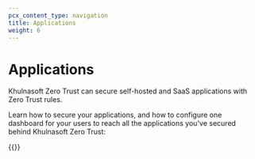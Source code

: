 ```yaml
---
pcx_content_type: navigation
title: Applications
weight: 6
---
```


# Applications

Khulnasoft Zero Trust can secure self-hosted and SaaS applications with Zero Trust rules.

Learn how to secure your applications, and how to configure one dashboard for your users to reach all the applications you've secured behind Khulnasoft Zero Trust:

{{<directory-listing>}}
